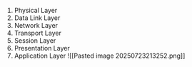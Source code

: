 1. Physical Layer
2. Data Link Layer
3. Network Layer
4. Transport Layer
5. Session Layer
6. Presentation Layer
7. Application Layer
![[Pasted image 20250723213252.png]]
